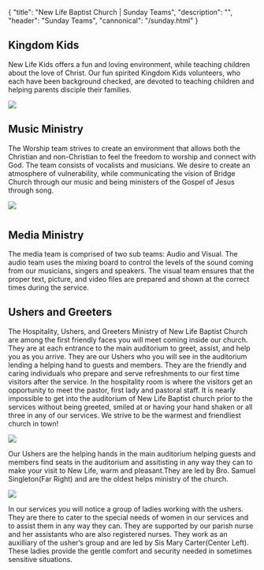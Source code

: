 {
	"title": "New Life Baptist Church | Sunday Teams",
	"description": "",
	"header": "Sunday Teams",
	"cannonical": "/sunday.html"
}
<section class="interior-section">
	<div class="container">
		<div class="row">
			<div class="col-xs-12 col-md-6">
				<h2>Kingdom Kids</h2>
				<p class="text-justify">New Life Kids offers a fun and loving environment, while teaching children about the love of Christ. Our fun spirited Kingdom Kids volunteers, who each have been background checked, are devoted to teaching children and helping parents disciple their families.</p>
			</div>
			<div class="col-xs-12 col-md-6">
				<img src="/images/ministry/kids1.png">	
			</div>
		</div>
	</div>
</section>
<!-- <section class="interior-section">
	<div class="container">
		<div class="row">
			<div class="col-md-6">
			</div>
			<div class="col-md-6">
				<h2>New Life Nursery</h2>
			</div>
		</div>
	</div>
</section> -->
<section class="interior-section">
	<div class="container">	
		<div class="row">
			<div class="col-xs-12 col-md-6">
			<h2>Music Ministry</h2>
			<p class="text-justify">The Worship team strives to create an environment that allows both the Christian and non-Christian to feel the freedom to worship and connect with God. The team consists of vocalists and musicians. We desire to create an atmosphere of vulnerability, while communicating the vision of Bridge Church through our music and being ministers of the Gospel of Jesus through song.</p>
			</div>
			<div class="col-xs-12  col-md-6">	
				<img class="profile-pic thumbnail" src="/images/ministry/worshipTeam.jpg">
			</div>
		</div>
	</div>
</section>
<section class="interior-section">
	<div class="container">	
		<div class="row">
			<div class="col-xs-12 col-md-6" style="margin-bottom:40px;">
				<div class="section-icon with-border" style="margin: 0 auto;">
					<i class="icon-mixer-2"></i>
				</div>	
			</div>
			<div class="col-xs-12 col-md-6">
				<h2>Media Ministry</h2>
				<p class="text-justify">
					The media team is comprised of two sub teams: Audio and Visual. The audio team uses the mixing board to control the levels of the sound coming from our musicians, singers and speakers. The visual team ensures that the proper text, picture, and video files are prepared and shown at the correct times during the service.
				</p>	
			</div>
		</div>
	</div>
</section>
<section class="interior-section">
	<div class="container">
		<div class="row">
    	<div class="col-xs-12 col-md-12">
				<h2>Ushers and Greeters</h2>
				<p class="text-justify">The Hospitality, Ushers, and Greeters Ministry of New Life Baptist Church are among the first friendly faces you will meet coming inside our church. They are at each entrance to the main auditorium to greet, assist, and help you as you arrive. They are our Ushers who you will see in the auditorium lending a helping hand to guests and members. They are the friendly and caring individuals who prepare and serve refreshments to our first time visitors after the service.  In the hospitality room is where the visitors get an opportunity to meet the pastor, first lady and pastoral staff.  It is nearly impossible to get into the auditorium of New Life Baptist church prior to the services without being greeted, smiled at or having your hand shaken or all three in any of our services.  We strive to be the warmest and friendliest church in town!</p>
			</div>
			<div class="col-xs-12 col-md-6">
				<img src="/images/ministry/ushersMen.jpg">
				<p class="text-justify">Our Ushers are the helping hands in the main auditorium helping guests and members find seats in the auditorium and assitisting in any way they can to make your visit to New Life, warm and pleasant.They are led by Bro. Samuel Singleton(Far Right) and are the oldest helps ministry of the church.</p>
			</div>
			<div class="col-xs-12 col-md-6">
				<img src="/images/ministry/UshersWomen.JPG">
				<p class="text-justify">In our services you will notice a group of ladies working with the ushers. They are there to cater to the special needs of women in our services and to assist them in any way they can. They are supported by our parish nurse and her assistants who are also registered nurses.
				They work as an auxilliary of the usher’s group and are led by Sis Mary Carter(Center Left). These ladies provide the gentle comfort and security needed in sometimes sensitive situations.</p>
			</div>
    </div>
	</div>
</section>

